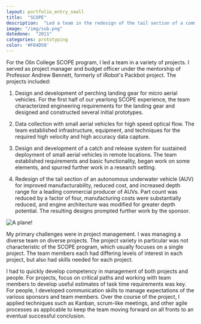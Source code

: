 ```yaml
---
layout: portfolio_entry_small
title:  "SCOPE"
description:  "Led a team in the redesign of the tail section of a commercial autonomous underwater vehicle, reducting part count by 4x"
image: "/img/sub.png"
datedone:  "2011"
categories: prototyping
color: '#F84D50'
---
```


For the Olin College SCOPE program, I led a team in a variety of projects.  I served as project manager and budget officer under the mentorship of Professor Andrew Bennett, formerly of iRobot's Packbot project.  The projects included:


1.  Design and development of perching landing gear for micro aerial vehicles.  For the first half of our yearlong SCOPE experience, the team characterized engineering requirements for the landing gear and designed and constructed several initial prototypes.  


2.  Data collection with small aerial vehicles for high speed optical flow.  The team established infrastructure, equipment, and techniques for the required high velocity and high accuracy data capture.  


3.  Design and development of a catch and release system for sustained deployment of small aerial vehicles in remote locations.  The team established requirements and basic functionality, began work on some elements, and spurred further work in a research setting.  


4.  Redesign of the tail section of an autonomous underwater vehicle (AUV) for improved manufacturability, reduced cost, and increased depth range for a leading commercial producer of AUVs.  Part count was reduced by a factor of four, manufacturing costs were substantially reduced, and engine architecture was modified for greater depth potential.  The resulting designs prompted further work by the sponsor.  

![A plane!](/images/bixler.jpg)

My primary challenges were in project management.  I was managing a diverse team on diverse projects.  The project variety in particular was not characteristic of the SCOPE program, which usually focuses on a single project.  The team members each had differing levels of interest in each project, but also had skills needed for each project.  

I had to quickly develop competency in management of both projects and people.  For projects, focus on critical paths and working with team members to develop useful estimates of task time requirements was key.  For people, I developed communication skills to manage expectations of the various sponsors and team members.  Over the course of the project, I applied techniques such as Kanban, scrum-like meetings, and other agile processes as applicable to keep the team moving forward on all fronts to an eventual successful conclusion.  
